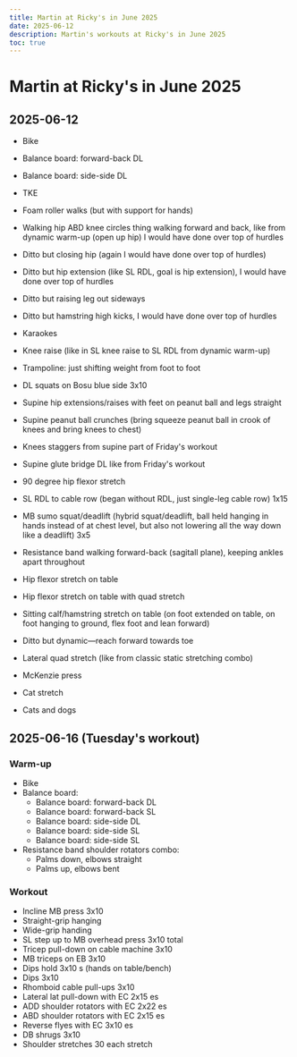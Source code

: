 ```yaml
---
title: Martin at Ricky's in June 2025
date: 2025-06-12
description: Martin's workouts at Ricky's in June 2025
toc: true
---
```


# Martin at Ricky's in June 2025

## 2025-06-12

- Bike
- Balance board: forward-back DL
- Balance board: side-side DL
- TKE
- Foam roller walks (but with support for hands)
- Walking hip ABD knee circles thing walking forward and back, like from dynamic warm-up (open up hip) I would have done over top of hurdles
- Ditto but closing hip (again I would have done over top of hurdles)
- Ditto but hip extension (like SL RDL, goal is hip extension), I would have done over top of hurdles
- Ditto but raising leg out sideways
- Ditto but hamstring high kicks, I would have done over top of hurdles
- Karaokes
- Knee raise (like in SL knee raise to SL RDL from dynamic warm-up)

- Trampoline: just shifting weight from foot to foot
- DL squats on Bosu blue side 3x10

- Supine hip extensions/raises with feet on peanut ball and legs straight
- Supine peanut ball crunches (bring squeeze peanut ball in crook of knees and bring knees to chest)
- Knees staggers from supine part of Friday's workout
- Supine glute bridge DL like from Friday's workout
- 90 degree hip flexor stretch

- SL RDL to cable row (began without RDL, just single-leg cable row) 1x15
- MB sumo squat/deadlift (hybrid squat/deadlift, ball held hanging in hands instead of at chest level, but also not lowering all the way down like a deadlift) 3x5
- Resistance band walking forward-back (sagitall plane), keeping ankles apart throughout
- Hip flexor stretch on table
- Hip flexor stretch on table with quad stretch
- Sitting calf/hamstring stretch on table (on foot extended on table, on foot hanging to ground, flex foot and lean forward)
- Ditto but dynamic—reach forward towards toe
- Lateral quad stretch (like from classic static stretching combo)
- McKenzie press
- Cat stretch
- Cats and dogs

## 2025-06-16 (Tuesday's workout)

### Warm-up

- Bike
- Balance board:
  - Balance board: forward-back DL
  - Balance board: forward-back SL
  - Balance board: side-side DL
  - Balance board: side-side SL
  - Balance board: side-side SL
- Resistance band shoulder rotators combo:
  - Palms down, elbows straight
  - Palms up, elbows bent

### Workout

- Incline MB press 3x10
- Straight-grip hanging
- Wide-grip handing
- SL step up to MB overhead press 3x10 total
- Tricep pull-down on cable machine 3x10
- MB triceps on EB 3x10
- Dips hold 3x10 s (hands on table/bench)
- Dips 3x10
- Rhomboid cable pull-ups 3x10
- Lateral lat pull-down with EC 2x15 es
- ADD shoulder rotators with EC 2x22 es
- ABD shoulder rotators with EC 2x15 es
- Reverse flyes with EC 3x10 es
- DB shrugs 3x10
- Shoulder stretches 30 each stretch
